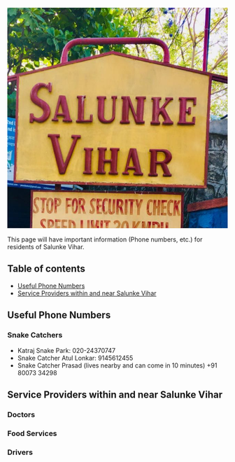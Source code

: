 ![Salunke Vihar Image](salunke_vihar.jpg)

This page will have important information (Phone numbers, etc.) for residents of Salunke Vihar.

## Table of contents

- [Useful Phone Numbers](#phone_numbers)
- [Service Providers within and near Salunke Vihar](#services)

<h2 id="phone_numbers">Useful Phone Numbers</h2>

### Snake Catchers

- Katraj Snake Park: 020-24370747 
- Snake Catcher Atul Lonkar: 9145612455
- Snake Catcher Prasad (lives nearby and can come in 10 minutes)  +91 80073 34298

<h2 id="services">Service Providers within and near Salunke Vihar</h2>

### Doctors ###

### Food Services ###

### Drivers ###
